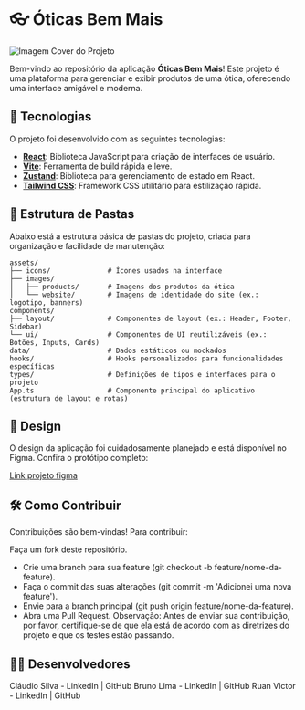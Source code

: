 # 👓 Óticas Bem Mais

![Imagem Cover do Projeto](URL_DA_IMAGEM_COVER)

Bem-vindo ao repositório da aplicação **Óticas Bem Mais**! Este projeto é uma plataforma para gerenciar e exibir produtos de uma ótica, oferecendo uma interface amigável e moderna.

## 🚀 Tecnologias

O projeto foi desenvolvido com as seguintes tecnologias:

- **[React](https://reactjs.org/)**: Biblioteca JavaScript para criação de interfaces de usuário.
- **[Vite](https://vitejs.dev/)**: Ferramenta de build rápida e leve.
- **[Zustand](https://github.com/pmndrs/zustand)**: Biblioteca para gerenciamento de estado em React.
- **[Tailwind CSS](https://tailwindcss.com/)**: Framework CSS utilitário para estilização rápida.

## 📂 Estrutura de Pastas

Abaixo está a estrutura básica de pastas do projeto, criada para organização e facilidade de manutenção:

```plaintext
assets/
├── icons/              # Ícones usados na interface
├── images/
│   ├── products/       # Imagens dos produtos da ótica
│   └── website/        # Imagens de identidade do site (ex.: logotipo, banners)
components/
├── layout/             # Componentes de layout (ex.: Header, Footer, Sidebar)
└── ui/                 # Componentes de UI reutilizáveis (ex.: Botões, Inputs, Cards)
data/                   # Dados estáticos ou mockados
hooks/                  # Hooks personalizados para funcionalidades específicas
types/                  # Definições de tipos e interfaces para o projeto
App.ts                  # Componente principal do aplicativo (estrutura de layout e rotas)
```

## 🎨 Design

O design da aplicação foi cuidadosamente planejado e está disponível no Figma. Confira o protótipo completo:

[Link projeto figma](https://www.figma.com/design/Tk2n8Sjuo8D2xsLJUMbZUe/Untitled?node-id=0-1&node-type=canvas&t=OTa4CM2nx3wg2Bni-0)

## 🛠️ Como Contribuir
Contribuições são bem-vindas! Para contribuir:

Faça um fork deste repositório.
- Crie uma branch para sua feature (git checkout -b feature/nome-da-feature).
- Faça o commit das suas alterações (git commit -m 'Adicionei uma nova feature').
- Envie para a branch principal (git push origin feature/nome-da-feature).
- Abra uma Pull Request.
Observação: Antes de enviar sua contribuição, por favor, certifique-se de que ela está de acordo com as diretrizes do projeto e que os testes estão passando.

## 👨‍💻 Desenvolvedores
Cláudio Silva - LinkedIn | GitHub
Bruno Lima - LinkedIn | GitHub
Ruan Victor - LinkedIn | GitHub